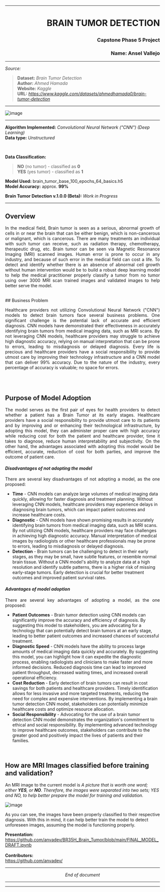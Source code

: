 ***
# <p align="right"> BRAIN TUMOR DETECTION</p>
### <p align='right'> Capstone Phase 5 Project</p>

### <p align = 'right'> Name: Ansel Vallejo </p>


***
_Source:_ <br>
  > **Dataset:** _Brain Tumor Detection_ <br>
  > **Author:** _Ahmed Hamada_ <br>
  > **Website:** _Kaggle_ <br>
  > **URL:** _https://www.kaggle.com/datasets/ahmedhamada0/brain-tumor-detection_ <br>
***
![image](https://github.com/anvadev/BR35H_Brain_Tumor/assets/50537930/92665cd2-f737-410f-9152-40010ee86513)


***
**Algorithm Implemented:** _Convolutional Neural Network ("CNN") (Deep Learning)_<br>
**Data type:** _Unstructured_ 

<br>

**Data Classification:** <br>
> **NO** (no tumor) - classified as **0** <br>
> **YES** (yes tumor) - classified as **1** <br>

**Model Used:** brain_tumor_base_100_epochs_64_basics.h5 <br>
**Model Accuracy:** approx. <b>99%</b>

**Brain Tumor Detection v.1.0.0 (Beta):** _Work in Progress_ <br>
***

  ## Overview <br>
<p align="justify">
  In the medical field, Brain tumor is seen as a serious, abnormal growth of cells in or near the brain that can be either benign, which is non-cancerous or malignant, which is cancerous. There are many treatments an individual with such tumor can receive, such as radiation therapy, chemotherapy, therapeutic drug, etc. Brain tumor can be seen via Magnetic Resonance Imaging (MRI) scanned images. Human error is prone to occur in any industry, and because of such error in the medical field can cost a life. To detect and identify whether there is an absence of abnormal cell growth without human intervention would be to build a robust deep learning model to help the medical practitioner properly classify a tumor from no tumor using over 3000 MRI scan trained images and validated images to help better serve the model.
  </p>
  <br>
  ## Business Problem <br>
<p align="justify">
  Healthcare providers not utilizing Convolutional Neural Network ("CNN") models to detect brain tumors face several business problems. One significant challenge is the potential lack of accurate and efficient diagnosis. CNN models have demonstrated their effectiveness in accurately identifying brain tumors from medical imaging data, such as MRI scans. By not leveraging CNN models, healthcare providers may struggle to achieve high diagnostic accuracy, relying on manual interpretation that can be prone to errors, leading to misdiagnosis or delayed diagnosis. Every life is precious and healthcare providers have a social responsibility to provide utmost care by improving their technology infrastructure and a CNN model that can deliver 99% accuracy. Due to the nature of the industry, every percentage of accuracy is valuable; no space for errors. 
</p>
<br>
<br>

## Purpose of Model Adoption
<p align="justify">
  The model serves as the first pair of eyes for health providers to detect whether a patient has a Brain Tumor at its early stages. Healthcare providers have a social responsibility to provide utmost care to its patients and by improving and or enhancing their technological infrastructure, by adopting this model, they can administer proper care with high accuracy while reducing cost for both the patient and healthcare provider, time it takes to diagnose, reduce human interpretability and subjectivity. On the other hand, the advantages associated with adopting this model would be efficient, accurate, reduction of cost for both parties, and improve the outcome of patient care.
</p>  

#### <i>Disadvantages of not adopting the model</i>
<p align="justify">
There are several key disadvantages of not adopting a model, as the one proposed:
<ul>
  <li> <b>Time</b> - CNN models can analyze large volumes of medical imaging data quickly, allowing for faster diagnosis and treatment planning. Without leveraging CNN models, healthcare providers may experience delays in diagnosing brain tumors, which can impact patient outcomes and increase healthcare costs.</li>
  <li> <b>Diagnostic</b> - CNN models have shown promising results in accurately identifying brain tumors from medical imaging data, such as MRI scans. By not utilizing CNN models, healthcare providers may face challenges in achieving high diagnostic accuracy. Manual interpretation of medical images by radiologists or other healthcare professionals may be prone to errors, leading to misdiagnosis or delayed diagnosis.</li>
  <li> <b>Detection</b> - Brain tumors can be challenging to detect in their early stages, as they may be small, have subtle features, or resemble normal brain tissue. Without a CNN model's ability to analyze data at a high resolution and identify subtle patterns, there is a higher risk of missing early-stage tumors. Early detection is crucial for better treatment outcomes and improved patient survival rates.</li>
</ul>  
</p>

#### <i>Advantages of model adoption</i>
<p align="justify">
There are several key advantages of adopting a model, as the one proposed:
<ul>
  <li> <b>Patient Outcomes</b> - Brain tumor detection using CNN models can significantly improve the accuracy and efficiency of diagnosis. By suggesting this model to stakeholders, you are advocating for a technology that can potentially detect brain tumors at an early stage, leading to better patient outcomes and increased chances of successful treatment.</li>
  <li> <b>Diagnostic Speed</b> - CNN models have the ability to process large amounts of medical imaging data quickly and accurately. By suggesting this model, you can highlight how it can expedite the diagnostic process, enabling radiologists and clinicians to make faster and more informed decisions. Reduced diagnosis time can lead to improved patient throughput, decreased waiting times, and increased overall operational efficiency.</li>
  <li> <b>Cost Reduction</b> - Early detection of brain tumors can result in cost savings for both patients and healthcare providers. Timely identification allows for less invasive and more targeted treatments, reducing the need for complex and expensive interventions. By implementing a brain tumor detection CNN model, stakeholders can potentially minimize healthcare costs and optimize resource allocation.</li>
   <li> <b>Social Responsibility</b> - Advocating for the use of a brain tumor detection CNN model demonstrates the organization's commitment to ethical and social responsibility. By implementing advanced technology to improve healthcare outcomes, stakeholders can contribute to the greater good and positively impact the lives of patients and their families.</li>
</ul>
</p>
<br>

## How are MRI Images classified before training and validation?
An MRI image to the current model is <i>A picture that is worth one word; either <b>YES</b>, or <b>NO</b>. Therefore, the images were separated into two sets; YES and NO, to help better prepare the model for training and validation.</i>

![image](https://github.com/anvadev/BR35H_Brain_Tumor/assets/50537930/58a20708-3198-42ce-9e8e-28571ec30b40)

As you can see, the images have been properly classified to their respective diagnosis. With this in mind, it can help better train the model to detect unforeseen images, assuming the model is functioning properly. 

<b>Presentation:</b> <br>
https://github.com/anvadev/BR35H_Brain_Tumor/blob/main/FINAL_MODEL_DRAFT.ipynb <br>
<br>
<b>Contributors:</b> <br>
https://github.com/anvadev/
***

_<p align="center">End of document</p>_

*** 
***

  
